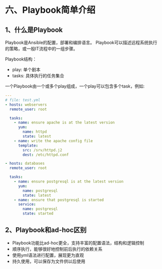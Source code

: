 # 六、Playbook简单介绍

## 1、什么是Playbook

Playbook是Ansible的配置，部署和编排语言。
Playbook可以描述远程系统执行的策略，或一般IT流程中的一组步骤。

Playbook结构：

- play: 单个剧本
- tasks: 具体执行的任务集合

一个Playbook由一个或多个play组成，一个play可以包含多个task，例如:

```yml
---
# file: test.yml
- hosts: webservers
  remote_user: root

  tasks:
    - name: ensure apache is at the latest version
      yum:
        name: httpd
        state: latest
    - name: write the apache config file
      template:
        src: /srv/httpd.j2
        dest: /etc/httpd.conf

- hosts: databases
  remote_user: root

  tasks:
    - name: ensure postgresql is at the latest version
      yum:
        name: postgresql
        state: latest
    - name: ensure that postgresql is started
      service:
        name: postgresql
        state: started
```

## 2、Playbook和ad-hoc区别

- Playbook功能比ad-hoc更全，支持丰富的配置语法，结构和逻辑控制
- 顺序执行，能够很好地控制前后执行的依赖关系
- 使用yml语法进行配置，展现更为直观
- 持久使用，可以保存为文件供以后使用
